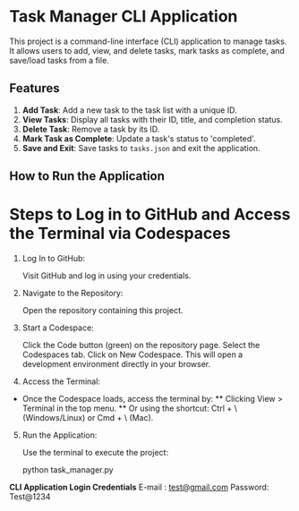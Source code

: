 # Task Manager CLI Application

This project is a command-line interface (CLI) application to manage tasks. It allows users to add, view, and delete tasks, mark tasks as complete, and save/load tasks from a file.

## Features

1. **Add Task**: Add a new task to the task list with a unique ID.
2. **View Tasks**: Display all tasks with their ID, title, and completion status.
3. **Delete Task**: Remove a task by its ID.
4. **Mark Task as Complete**: Update a task's status to 'completed'.
5. **Save and Exit**: Save tasks to `tasks.json` and exit the application.

## How to Run the Application

# Steps to Log in to GitHub and Access the Terminal via Codespaces

1. Log In to GitHub:

    Visit GitHub and log in using your credentials.

2. Navigate to the Repository:

    Open the repository containing this project.

3. Start a Codespace:

    Click the Code button (green) on the repository page.
    Select the Codespaces tab.
    Click on New Codespace. This will open a development environment directly in your browser.

4. Access the Terminal:

 * Once the Codespace loads, access the terminal by:
        ** Clicking View > Terminal in the top menu.
        ** Or using the shortcut: Ctrl + \ (Windows/Linux) or Cmd + \ (Mac).

5. Run the Application:

    Use the terminal to execute the project:


    python task_manager.py


**CLI Application Login Credentials**
E-mail : test@gmail.com
Password: Test@1234
